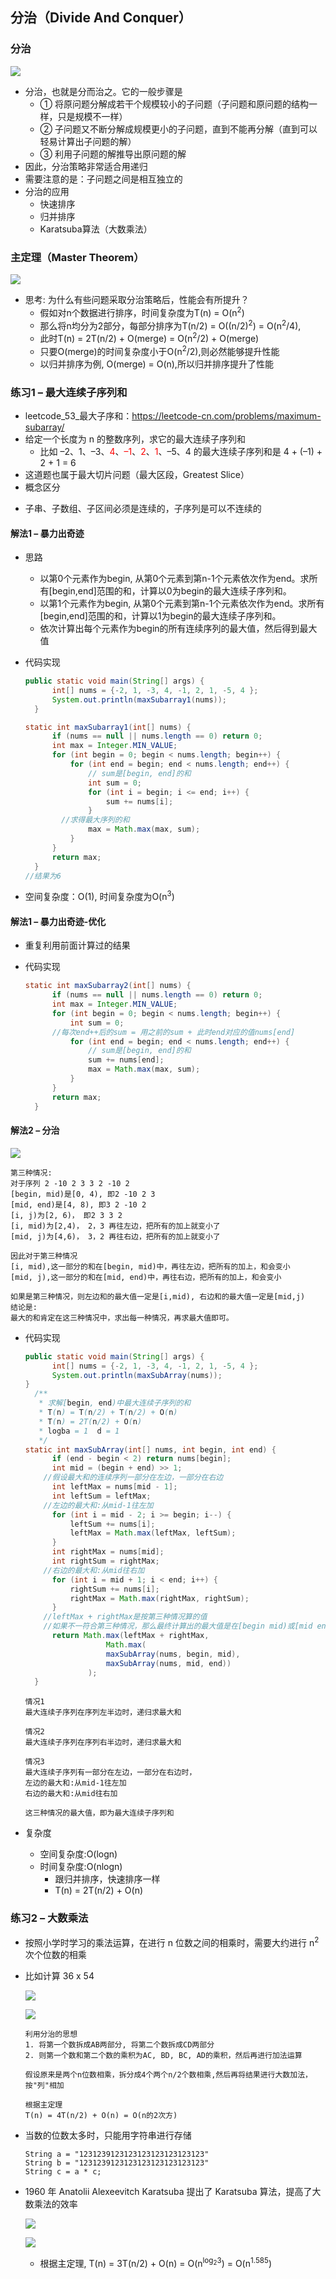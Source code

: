 ## 分治（Divide And Conquer）
### 分治

![](./images/分治0.png)

+ 分治，也就是分而治之。它的一般步骤是
  - ① 将原问题分解成若干个规模较小的子问题（子问题和原问题的结构一样，只是规模不一样）
  - ② 子问题又不断分解成规模更小的子问题，直到不能再分解（直到可以轻易计算出子问题的解）
  - ③ 利用子问题的解推导出原问题的解
+ 因此，分治策略非常适合用递归
+ 需要注意的是：子问题之间是相互独立的
+ 分治的应用
  - 快速排序
  - 归并排序
  - Karatsuba算法（大数乘法）

### 主定理（Master Theorem）

![](./images/分治1.png)

+ 思考: 为什么有些问题采取分治策略后，性能会有所提升？
  + 假如对n个数据进行排序，时间复杂度为T(n) = O(n<sup>2</sup>)
  + 那么将n均分为2部分，每部分排序为T(n/2) = O((n/2)<sup>2</sup>) = O(n<sup>2</sup>/4), 
  + 此时T(n) = 2T(n/2) + O(merge) = O(n<sup>2</sup>/2) + O(merge) 
  + 只要O(merge)的时间复杂度小于O(n<sup>2</sup>/2),则必然能够提升性能
  + 以归并排序为例, O(merge) = O(n),所以归并排序提升了性能

### 练习1 – 最大连续子序列和

+ leetcode_53_最大子序和：https://leetcode-cn.com/problems/maximum-subarray/
+ 给定一个长度为 n 的整数序列，求它的最大连续子序列和
  - 比如 –2、1、–3、<font color=red>4</font>、<font color=red>–1</font>、<font color=red>2</font>、<font color=red>1</font>、–5、4 的最大连续子序列和是 4 + (–1) + 2 + 1 = 6
+ 这道题也属于最大切片问题（最大区段，Greatest Slice）
+  概念区分
  - 子串、子数组、子区间必须是连续的，子序列是可以不连续的

#### 解法1 – 暴力出奇迹

+ 思路
  - 以第0个元素作为begin, 从第0个元素到第n-1个元素依次作为end。求所有[begin,end]范围的和，计算以0为begin的最大连续子序列和。
  - 以第1个元素作为begin, 从第0个元素到第n-1个元素依次作为end。求所有[begin,end]范围的和，计算以1为begin的最大连续子序列和。
  - 依次计算出每个元素作为begin的所有连续序列的最大值，然后得到最大值

+ 代码实现

  ```java
  public static void main(String[] args) {
  		int[] nums = {-2, 1, -3, 4, -1, 2, 1, -5, 4 };
  		System.out.println(maxSubarray1(nums));
  	}
  
  static int maxSubarray1(int[] nums) {
  		if (nums == null || nums.length == 0) return 0;
  		int max = Integer.MIN_VALUE;
  		for (int begin = 0; begin < nums.length; begin++) {
  			for (int end = begin; end < nums.length; end++) {
  				// sum是[begin, end]的和
  				int sum = 0;
  				for (int i = begin; i <= end; i++) {
  					sum += nums[i];
  				}
          //求得最大序列的和
  				max = Math.max(max, sum);
  			}
  		}
  		return max;
  	}
  //结果为6
  ```

+ 空间复杂度：O(1), 时间复杂度为O(n<sup>3</sup>)

#### 解法1 – 暴力出奇迹-优化

+ 重复利用前面计算过的结果

+ 代码实现

  ```java
  static int maxSubarray2(int[] nums) {
  		if (nums == null || nums.length == 0) return 0;
  		int max = Integer.MIN_VALUE;
  		for (int begin = 0; begin < nums.length; begin++) {
  			int sum = 0;
        //每次end++后的sum = 用之前的sum + 此时end对应的值nums[end]
  			for (int end = begin; end < nums.length; end++) {
  				// sum是[begin, end]的和
  				sum += nums[end];
  				max = Math.max(max, sum);
  			}
  		}
  		return max;
  	}
  ```

#### 解法2 – 分治

![](./images/分治2.png)

```
第三种情况:
对于序列 2 -10 2 3 3 2 -10 2
[begin, mid)是[0, 4), 即2 -10 2 3
[mid, end)是[4, 8), 即3 2 -10 2
[i, j)为[2, 6)， 即2 3 3 2
[i, mid)为[2,4)， 2，3 再往左边，把所有的加上就变小了
[mid, j)为[4,6)， 3，2 再往右边，把所有的加上就变小了

因此对于第三种情况
[i, mid),这一部分的和在[begin, mid)中，再往左边，把所有的加上，和会变小
[mid, j),这一部分的和在[mid, end)中，再往右边，把所有的加上，和会变小

如果是第三种情况，则左边和的最大值一定是[i,mid), 右边和的最大值一定是[mid,j)
结论是: 
最大的和肯定在这三种情况中，求出每一种情况，再求最大值即可。
```

+ 代码实现

  ```java
  public static void main(String[] args) {
  		int[] nums = {-2, 1, -3, 4, -1, 2, 1, -5, 4 };
  		System.out.println(maxSubArray(nums));
  }
    /**
  	 * 求解[begin, end)中最大连续子序列的和
  	 * T(n) = T(n/2) + T(n/2) + O(n)
  	 * T(n) = 2T(n/2) + O(n)
  	 * logba = 1  d = 1
  	 */
  static int maxSubArray(int[] nums, int begin, int end) {
  		if (end - begin < 2) return nums[begin];
  		int mid = (begin + end) >> 1;
      //假设最大和的连续序列一部分在左边，一部分在右边
  		int leftMax = nums[mid - 1];
  		int leftSum = leftMax;
      //左边的最大和:从mid-1往左加
  		for (int i = mid - 2; i >= begin; i--) {
  			leftSum += nums[i];
  			leftMax = Math.max(leftMax, leftSum);
  		}
  		int rightMax = nums[mid];
  		int rightSum = rightMax;
      //右边的最大和:从mid往右加
  		for (int i = mid + 1; i < end; i++) {
  			rightSum += nums[i];
  			rightMax = Math.max(rightMax, rightSum);
  		}
      //leftMax + rightMax是按第三种情况算的值
      //如果不一符合第三种情况，那么最终计算出的最大值是在[begin mid)或[mid end)中
  		return Math.max(leftMax + rightMax, 
  					Math.max(
  					maxSubArray(nums, begin, mid), 
  					maxSubArray(nums, mid, end))
  				);
  	}
  ```

  ```
  情况1
  最大连续子序列在序列左半边时，递归求最大和
  
  情况2
  最大连续子序列在序列右半边时，递归求最大和
  
  情况3
  最大连续子序列有一部分在左边，一部分在右边时，
  左边的最大和:从mid-1往左加
  右边的最大和:从mid往右加
  
  这三种情况的最大值，即为最大连续子序列和
  ```

+ 复杂度

  - 空间复杂度:O(logn)
  - 时间复杂度:O(nlogn)
    - 跟归并排序，快速排序一样
    - T(n) = 2T(n/2) + O(n)

### 练习2 – 大数乘法

+ 按照小学时学习的乘法运算，在进行 n 位数之间的相乘时，需要大约进行 n<sup>2</sup> 次个位数的相乘

+ 比如计算 36 x 54

  ![](./images/分治3.png)

  

  ![](./images/分治4.png)

  ```
  利用分治的思想
  1. 将第一个数拆成AB两部分, 将第二个数拆成CD两部分
  2. 则第一个数和第二个数的乘积为AC, BD, BC, AD的乘积，然后再进行加法运算
  
  假设原来是两个n位数相乘，拆分成4个两个n/2个数相乘,然后再将结果进行大数加法，按"列"相加
  
  根据主定理
  T(n) = 4T(n/2) + O(n) = O(n的2次方)
  ```

+ 当数的位数太多时，只能用字符串进行存储

  ```
  String a = "1231239123123123123123123123"
  String b = "1231239123123123123123123123"
  String c = a * c;
  ```

+ 1960 年 Anatolii Alexeevitch Karatsuba 提出了 Karatsuba 算法，提高了大数乘法的效率

  ![](./images/分治5.png)

  ![](./images/分治6.png)

  +  根据主定理, T(n) = 3T(n/2) + O(n) = O(n<sup>log<sub>2</sub>3</sup>) = O(n<sup>1.585</sup>)

  

